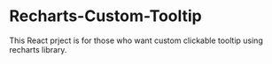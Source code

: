 # Recharts-Custom-Tooltip
This React prject is for those who want custom clickable tooltip using recharts library.
